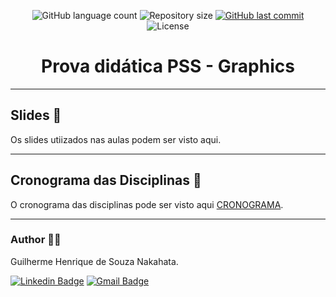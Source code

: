 <p align="center">
  <img alt="GitHub language count" src="https://img.shields.io/github/languages/count/GuilhermeNakahata/UNESPAR-2023?color=%2304D361">

  <img alt="Repository size" src="https://img.shields.io/github/repo-size/GuilhermeNakahata/UNESPAR-2023">
	
  <a href="https://github.com/GuilhermeNakahata/BonsaiStyleClassification/commits/main">
    <img alt="GitHub last commit" src="https://img.shields.io/github/last-commit/GuilhermeNakahata/UNESPAR-2023">
  </a>
    
   <img alt="License" src="https://img.shields.io/badge/license-MIT-brightgreen">
	

<h1 align="center"> Prova didática PSS - Graphics </h1>

---

## Slides 📝

Os slides utiizados nas aulas podem ser visto aqui.

---

## Cronograma das Disciplinas 📝

O cronograma das disciplinas pode ser visto aqui [CRONOGRAMA](./Aulas-2023.pdf).
	
---
	
### Author :technologist:

Guilherme Henrique de Souza Nakahata.

[![Linkedin Badge](https://img.shields.io/badge/-GuilhermeNakahata-blue?style=flat-square&logo=Linkedin&logoColor=white)](https://www.linkedin.com/in/guilherme-henrique-de-souza-nakahata-637459187/) 
[![Gmail Badge](https://img.shields.io/badge/-guilhermenakahata@gmail.com-c14438?style=flat-square&logo=Gmail&logoColor=white)](mailto:GuilhermeNakahata@gmail.com)
